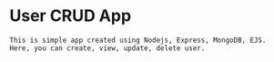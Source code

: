 # User CRUD App
`
This is simple app created using Nodejs, Express, MongoDB, EJS.
`
<br>
`
Here, you can create, view, update, delete user.
`
